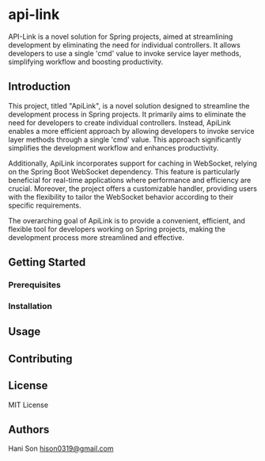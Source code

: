 # api-link
 API-Link is a novel solution for Spring projects, aimed at streamlining development by eliminating the need for individual controllers. It allows developers to use a single 'cmd' value to invoke service layer methods, simplifying workflow and boosting productivity.

## Introduction
This project, titled "ApiLink", is a novel solution designed to streamline the development process in Spring projects. It primarily aims to eliminate the need for developers to create individual controllers. Instead, ApiLink enables a more efficient approach by allowing developers to invoke service layer methods through a single 'cmd' value. This approach significantly simplifies the development workflow and enhances productivity.

Additionally, ApiLink incorporates support for caching in WebSocket, relying on the Spring Boot WebSocket dependency. This feature is particularly beneficial for real-time applications where performance and efficiency are crucial. Moreover, the project offers a customizable handler, providing users with the flexibility to tailor the WebSocket behavior according to their specific requirements.

The overarching goal of ApiLink is to provide a convenient, efficient, and flexible tool for developers working on Spring projects, making the development process more streamlined and effective.

## Getting Started

### Prerequisites

### Installation

## Usage

## Contributing

## License
MIT License

## Authors
Hani Son
hison0319@gmail.com
